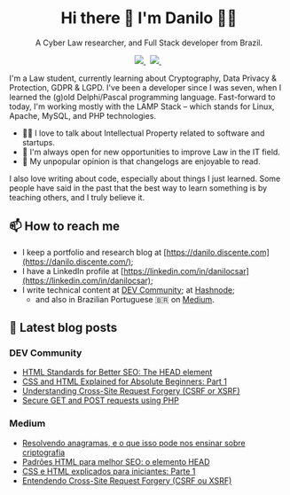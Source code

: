 <h1 align="center">
  Hi there 👋 I'm Danilo 👨‍💻
</h1>

<p align="center">
  A Cyber Law researcher, and Full Stack developer from Brazil.
</p>

<p align="center">
  <a href="https://dev.to/danilo" target="_blank">
    <img src="https://img.shields.io/badge/dev.to-0A0A0A?style=for-the-badge&logo=dev.to&logoColor=white" />        
  </a>&nbsp;
  <a href="https://linkedin.com/in/danilocsar/" target="_blank">
    <img src="https://img.shields.io/badge/LinkedIn-0077B5?style=for-the-badge&logo=linkedin&logoColor=white" />
  </a>&nbsp;
</p>

I'm a Law student, currently learning about Cryptography, Data Privacy & Protection, GDPR & LGPD. I've been a developer since I was seven, when I learned the (g)old Delphi/Pascal programming language. Fast-forward to today, I'm working mostly with the LAMP Stack &ndash; which stands for Linux, Apache, MySQL, and PHP technologies.

- 👨‍⚖️ I love to talk about Intellectual Property related to software and startups.
- 🚀 I'm always open for new opportunities to improve Law in the IT field.
- 🤔 My unpopular opinion is that changelogs are enjoyable to read.

I also love writing about code, especially about things I just learned. Some people have said in the past that the best way to learn something is by teaching others, and I truly believe it.

## 📫 How to reach me

- I keep a portfolio and research blog at [https://danilo.discente.com](https://danilo.discente.com/);
- I have a LinkedIn profile at [https://linkedin.com/in/danilocsar](https://linkedin.com/in/danilocsar);
- I write technical content at [DEV Community](https://dev.to/danilo); at [Hashnode](https://danilocesar.hashnode.dev/);
  - and also in Brazilian Portuguese 🇧🇷 on [Medium](https://danilocsar.medium.com/).

## 📝 Latest blog posts

### DEV Community
<!-- DEVTO:START -->
- [HTML Standards for Better SEO: The HEAD element](https://dev.to/danilo/html-standards-for-better-seo-the-head-element-1cck)
- [CSS and HTML Explained for Absolute Beginners: Part 1](https://dev.to/danilo/css-and-html-explained-for-absolute-beginners-part-1-2hjd)
- [Understanding Cross-Site Request Forgery &lpar;CSRF or XSRF&rpar;](https://dev.to/danilo/understanding-cross-site-request-forgery-csrf-or-xsrf-3d95)
- [Secure GET and POST requests using PHP](https://dev.to/danilo/secure-get-and-post-requests-using-php-k50)
<!-- DEVTO:END -->

### Medium
<!-- MEDIUM:START -->
- [Resolvendo anagramas, e o que isso pode nos ensinar sobre criptografia](https://danilocsar.medium.com/resolvendo-anagramas-e-o-que-isso-pode-nos-ensinar-sobre-criptografia-98c9363085a5?source=rss-b8ef6f0967aa------2)
- [Padrões HTML para melhor SEO: o elemento HEAD](https://danilocsar.medium.com/padr%C3%B5es-html-para-melhor-seo-o-elemento-head-9cf787bcad00?source=rss-b8ef6f0967aa------2)
- [CSS e HTML explicados para iniciantes: Parte 1](https://danilocsar.medium.com/css-e-html-explicados-para-iniciantes-parte-1-beacb2007299?source=rss-b8ef6f0967aa------2)
- [Entendendo Cross-Site Request Forgery &lpar;CSRF ou XSRF&rpar;](https://danilocsar.medium.com/entendendo-cross-site-request-forgery-csrf-ou-xsrf-1a5f2ed35a0d?source=rss-b8ef6f0967aa------2)
<!-- MEDIUM:END -->
